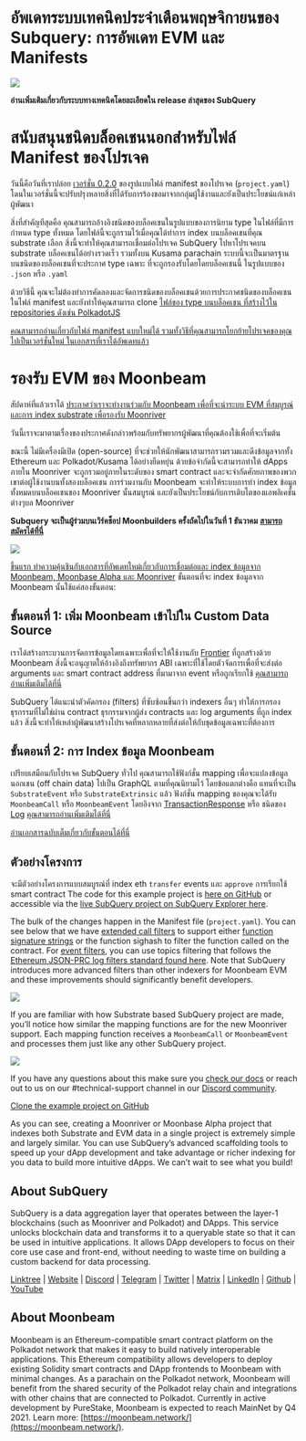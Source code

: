 # อัพเดทระบบเทคนิคประจำเดือนพฤษจิกายนของ Subquery: การอัพเดท EVM และ Manifests

![](https://miro.medium.com/max/1400/1*q9GErDrvAyacOPm97krV6Q.png)

**อ่านเพิ่มเติมเกี่ยวกับระบบทางเทคนิคโดยละเอียดใน release ล่าสุดของ SubQuery**

# สนับสนุนชนิดบล็อคเชนนอกสำหรับไฟล์ Manifest ของโปรเจค

วันนี้คือวันที่เราปล่อย [เวอร์ชั่น 0.2.0](https://doc.subquery.network/create/manifest/) ของรูปแบบไฟล์ manifest ของโปรเจค (`project.yaml`) โดนในเวอร์ชั่นนี้จะปรับปรุงหลายสิ่งที่ได้รับการร้องขอมาจากกลุ่มผู้ใช้งานและยังเป็นประโยชน์แก่เหล่าผู้พัฒนา

สิ่งที่สำคัญทีสุดคือ คุณสามารถอ้างอิงชนิดของบล็อคเชนในรูปแบบของการนิยาม type ในไฟล์ที่มีการกำหนด type ทั้งหมด โดยไฟล์นี้จะถูกรวมไว้เมื่อคุณได้ทำการ index บนบล็อคเชนที่คุณ substrate เลือก สิ่งนี้จะทำให้คุณสามารถเชื่อมต่อโปรเจค SubQuery ไปหาโปรเจคบน substrate บล็อคเชนได้อย่างรวดเร็ว รวมทั้งบน Kusama parachain ระบบนี้จะเป็นมาตรฐานบนชนิดของบล็อคเชนที่จะประกาศ type เฉพาะ ที่จะถูกรองรับโดยโดยบล็อคเชนนี้ ในรูปแบบของ `.json` หรือ `.yaml`

ด้วยวิธีนี้ คุณจะไม่ต้องทำการคัดลองและจัดการชนิดของบล็อคเชนด้วยการประกาศชนิดของบล็อคเชนในไฟล์ manifest และยังทำให้คุณสามารถ clone [ไฟล์ของ type บนบล็อคเชน ที่สร้างไว้ใน repositories ดังเช่น PolkadotJS](https://github.com/polkadot-js/apps/tree/master/packages/apps-config/src/api/spec)

[คณสามารถอ่านเกี่ยวกับไฟล์ manifest แบบใหม่ได้ รวมทั้งวิธีที่คุณสามารถโยกย้ายโปรเจคของคุณไปเป็นเวอร์ชั่นใหม่ ในเอกสารที่เราได้อัพเดทแล้ว](https://doc.subquery.network/create/manifest/)

# รองรับ EVM ของ Moonbeam

สัปดาห์ที่แล้วเราได้ [ประกาศว่าเราจะทำงานร่วมกับ Moonbeam เพื่อที่จะนำระบบ EVM ที่สมบูรณ์ และการ index substrate เพื่อรองรับ Moonriver](https://subquery.medium.com/subquery-adds-ethereum-virtual-machine-evm-functionality-in-integration-with-moonbeam-and-ddbcdf0fd8ff)

วันนี้เราจะมาตามเรื่องของประกาศดังกล่าวพร้อมกับทรัพยากรผู้พัฒนาที่คุณต้องใช้เพื่อที่จะเริ่มต้น

ขณะนี้ ไม่มีเครื่องมีเปิด (open-source) ที่จะช่วยให้นักพัฒนาสามารถรวมรวมและดึงข้อมูลจากทั้ง Ethereum และ Polkadot/Kusama ได้อย่างยืดหยุ่น ด้วยข้อจำกัดนี้จะสามารถทำให้ dApps ภายใน Moonriver จะถูกรวมอยู่ภายในระดับของ smart contract และจะจำกัดศักยภาพของพวกเขาต่อผู้ใช้งานบนทั้งสองบล็อคเชน การร่วมงานกับ Moonbeam จะทำให้ระบบการทำ index ข้อมูลทั้งหมดบนบล็อคเชนของ Moonriver นั้นสมบูรณ์ และยังเป็นประโยชน์กับการเติบโตของแอพลิเคชั่นต่างๆบล Moonriver

**Subquery จะเป็นผู้ร่วมบนเวิร์คช็อป Moonbuilders ครั้งถัดไปในวันที่ 1 ธันวาคม** [**สามารถสมัครได้ที่นี่**](https://www.crowdcast.io/e/moonbuilders-ws/10)

![](https://miro.medium.com/max/600/1*AET6Ek_PqFDRoc29Jiitnw.gif)

[ขึ้นแรก ทำความคุ้นชินกับเอกสารที่อัพเดทใหม่เกี่ยวกับการเชื่อมต่อและ index ข้อมูลจาก Moonbeam, Moonbase Alpha และ Moonriver](https://doc.subquery.network/create/moonbeam/) ขั้นตอนที่จะ index ข้อมูลจาก Moonbeam นั้นใช้แค่สองขั้นตอน:

## ขั้นตอนที่ 1: เพิ่ม Moonbeam เข้าไปใน Custom Data Source

เราได้สร้างกระบวนการจัดการข้อมูลโดยเฉพาะเพื่อที่จะให้ใช้งานกับ [Frontier](https://github.com/paritytech/frontier) ที่ถูกสร้างด้วย Moonbeam สิ่งนี้จะอนุญาตให้อ้างอิงถึงทรัพยากร ABI เฉพาะที่ใช้โดยตัวจัดการเพื่อที่จะส่งต่อ arguments และ smart contract address ที่มามาจาก event หรือถูกเรียกใช้ [คุณสามารถอ่านเพิ่มเติมได้ที่นี่](https://doc.subquery.network/create/moonbeam/#data-source-spec)

SubQuery ได้แนะนำตัวคัดกรอง (filters) ที่ซับซ้อนขึ้นกว่า indexers อื่นๆ ทำให้การกรองธุรกรรมที่ไม่ใช่ผ่าน contract ธุรกรรมจากผู้ส่ง contracts และ log arguments ที่ถูก index แล้ว สิ่งนี้จะทำให้เหล่าผู้พัฒนาสร้างโปรเจคที่หลากหลายที่ส่งต่อให้กับชุดข้อมูลเฉพาะที่ต้องการ

## ขั้นตอนที่ 2: การ Index ข้อมูล Moonbeam

เปรียบเสมือนกับโปรเจค SubQuery ทั่วไป คุณสามารถใช้ฟังก์ชั่น mapping เพื่อจะแปลงข้อมูลนอกเชน (off chain data) ไปเป็น GraphQL ตามที่คุณนิยามไว้ โดยข้อแตกต่างคือ แทนที่จะเป็น `SubstrateEvent` หรือ `SubstrateExtrinsic` แล้ว ฟังก์ชั่น mapping ของคุณจะได้รับ `MoonbeamCall` หรือ `MoonbeamEvent` โดยอิงจาก [TransactionResponse](https://docs.ethers.io/v5/api/providers/types/#providers-TransactionResponse) หรือ ชนิดของ [Log](https://docs.ethers.io/v5/api/providers/types/#providers-Log) [คุณสามารถอ่านเพิ่มเติมได้ที่นี่](https://doc.subquery.network/create/moonbeam/#moonbeamcall)

[อ่านเอกสารฉบับเต็มเกี่ยวกับขั้นตอนได้ที่นี่](https://doc.subquery.network/create/moonbeam/#moonbeamcall)

## ตัวอย่างโครงการ

จะมีตัวอย่างโครงการแบบสมบูรณ์ที่ index eth `transfer` events และ `approve` การเรียกใช้ smart contract The code for this example project is [here on GitHub](https://github.com/subquery/tutorials-moonriver-evm-starter) or accessible via the [live SubQuery project on SubQuery Explorer here](https://explorer.subquery.network/subquery/subquery/moonriver-evm-starter-project).

The bulk of the changes happen in the Manifest file (`project.yaml`). You can see below that we have [extended call filters](https://doc.subquery.network/create/moonbeam/#call-filters) to support either [function signature strings](https://docs.ethers.io/v5/api/utils/abi/fragments/#FunctionFragment) or the function sighash to filter the function called on the contract. For [event filters](https://doc.subquery.network/create/moonbeam/#event-filters), you can use topics filtering that follows the [Ethereum JSON-PRC log filters standard found here](https://docs.ethers.io/v5/concepts/events/). Note that SubQuery introduces more advanced filters than other indexers for Moonbeam EVM and these improvements should significantly benefit developers.

![](https://miro.medium.com/max/700/1*4JRHItnILfCie4FT6sYLEA.png)

If you are familiar with how Substrate based SubQuery project are made, you’ll notice how similar the mapping functions are for the new Moonriver support. Each mapping function receives a `MoonbeamCall` or `MoonbeamEvent` and processes them just like any other SubQuery project.

![](https://miro.medium.com/max/700/1*k4_uJYYCsTnPRRJ7avq2WA.png)

If you have any questions about this make sure you [check our docs](https://doc.subquery.network/create/moonbeam) or reach out to us on our #technical-support channel in our [Discord community](https://discord.com/invite/subquery).

[Clone the example project on GitHub](https://github.com/subquery/tutorials-moonriver-evm-starter)

As you can see, creating a Moonriver or Moonbase Alpha project that indexes both Substrate and EVM data in a single project is extremely simple and largely similar. You can use SubQuery’s advanced scaffolding tools to speed up your dApp development and take advantage or richer indexing for you data to build more intuitive dApps. We can’t wait to see what you build!

## About SubQuery

SubQuery is a data aggregation layer that operates between the layer-1 blockchains (such as Moonriver and Polkadot) and DApps. This service unlocks blockchain data and transforms it to a queryable state so that it can be used in intuitive applications. It allows DApp developers to focus on their core use case and front-end, without needing to waste time on building a custom backend for data processing.

​​[Linktree](https://linktr.ee/subquerynetwork) | [Website](https://subquery.network/) | [Discord](https://discord.com/invite/78zg8aBSMG) | [Telegram](https://t.me/subquerynetwork) | [Twitter](https://twitter.com/subquerynetwork) | [Matrix](https://matrix.to/#/#subquery:matrix.org) | [LinkedIn](https://www.linkedin.com/company/subquery) | [Github](https://github.com/subquery/subql) | [YouTube](https://www.youtube.com/channel/UCi1a6NUUjegcLHDFLr7CqLw)

## About Moonbeam

Moonbeam is an Ethereum-compatible smart contract platform on the Polkadot network that makes it easy to build natively interoperable applications. This Ethereum compatibility allows developers to deploy existing Solidity smart contracts and DApp frontends to Moonbeam with minimal changes. As a parachain on the Polkadot network, Moonbeam will benefit from the shared security of the Polkadot relay chain and integrations with other chains that are connected to Polkadot. Currently in active development by PureStake, Moonbeam is expected to reach MainNet by Q4 2021. Learn more: [https://moonbeam.network/](https://moonbeam.network/).
